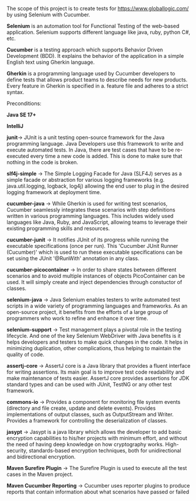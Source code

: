 The scope of this project is to create tests for https://www.globallogic.com/ by using Selenium with Cucumber.

**Selenium** is an automation tool for Functional Testing of the web-based application. Selenium supports different language like java, ruby, python C#, etc.

**Cucumber** is a testing approach which supports Behavior Driven Development (BDD). It explains the behavior of the application in a simple English text using Gherkin language.

**Gherkin** is a programming language used by Cucumber developers to define tests that allows product teams to describe needs for new products. Every feature in Gherkin is specified in a. feature file and adheres to a strict syntax.

Preconditions:

**Java SE 17+**

**IntelliJ**

**junit**-> JUnit is a unit testing open-source framework for the Java programming language. Java Developers use this framework to write and execute automated tests. In Java, there are test cases that have to be re-executed every time a new code is added. This is done to make sure that nothing in the code is broken.

**slf4j-simple** -> The Simple Logging Facade for Java (SLF4J) serves as a simple facade or abstraction for various logging frameworks (e.g. java.util.logging, logback, log4j) allowing the end user to plug in the desired logging framework at deployment time.

**cucumber-java** -> While Gherkin is used for writing test scenarios, Cucumber seamlessly integrates these scenarios with step definitions written in various programming languages. This includes widely used languages like Java, Ruby, and JavaScript, allowing teams to leverage their existing programming skills and resources.

**cucumber-junit** -> It notifies JUnit of its progress while running the executable specifications (once per run). This 'Cucumber JUnit Runner (Cucumber)' which is used to run these executable specifications can be set using the JUnit '@RunWith' annotation in any class.

**cucumber-picocontainer** -> In order to share states between different scenarios and to avoid multiple instances of objects PicoContainer can be used. It will simply create and inject dependencies through constuctor of classes.

**selenium-java** -> Java Selenium enables testers to write automated test scripts in a wide variety of programming languages and frameworks. As an open-source project, it benefits from the efforts of a large group of programmers who work to refine and enhance it over time.

**selenium-support** -> Test management plays a pivotal role in the testing lifecycle. And one of the key Selenium WebDriver with Java benefits is it helps developers and testers to make quick changes in the code. It helps in minimizing duplication, other complications, thus helping to maintain the quality of code.

**assertj-core** -> AssertJ core is a Java library that provides a fluent interface for writing assertions. Its main goal is to improve test code readability and make maintenance of tests easier. AssertJ core provides assertions for JDK standard types and can be used with JUnit, TestNG or any other test framework.

**commons-io** -> Provides a component for monitoring file system events (directory and file create, update and delete events). Provides implementations of output classes, such as OutputStream and Writer. Provides a framework for controlling the deserialization of classes.

**jasypt** -> Jasypt is a java library which allows the developer to add basic encryption capabilities to his/her projects with minimum effort, and without the need of having deep knowledge on how cryptography works. High-security, standards-based encryption techniques, both for unidirectional and bidirectional encryption.

**Maven Surefire Plugin** -> The Surefire Plugin is used to execute all the test cases in the Maven project.

**Maven Cucumber Reporting** -> Cucumber uses reporter plugins to produce reports that contain information about what scenarios have passed or failed